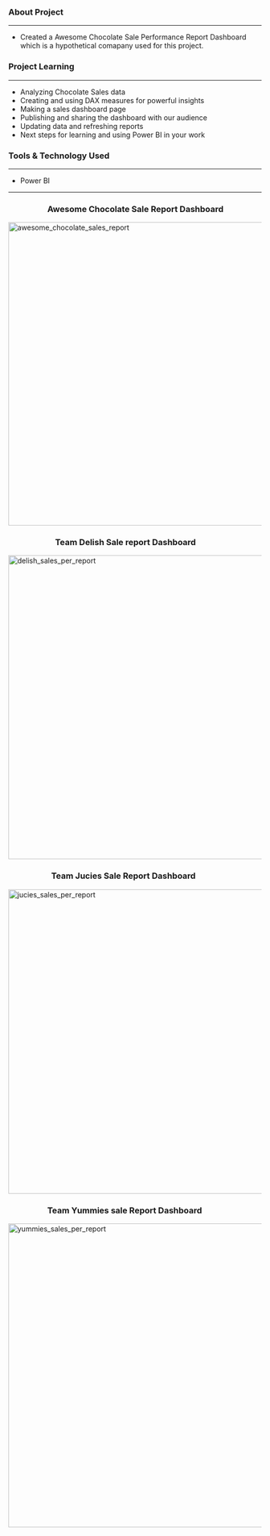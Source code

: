 ### About Project
------------------
- Created a Awesome Chocolate Sale Performance Report Dashboard which is a hypothetical comapany used for this project.

### Project Learning
---------------------
* Analyzing Chocolate Sales data
* Creating and using DAX measures for powerful insights
* Making a sales dashboard page
* Publishing and sharing the dashboard with our audience
* Updating data and refreshing reports
* Next steps for learning and using Power BI in your work

### Tools & Technology Used
----------------------------
- Power BI

----------------------------

### <p>&nbsp;&nbsp;&nbsp;&nbsp;&nbsp;&nbsp;&nbsp;&nbsp;&nbsp;&nbsp;&nbsp;&nbsp;&nbsp;&nbsp;&nbsp;&nbsp;&nbsp;&nbsp;&nbsp;&nbsp;Awesome Chocolate Sale Report Dashboard</p>

<img width="602" alt="awesome_chocolate_sales_report" src="https://user-images.githubusercontent.com/125373233/227735072-1a39d5d1-2adb-4478-8d52-00d1831ebc70.png">

### <p>&nbsp;&nbsp;&nbsp;&nbsp;&nbsp;&nbsp;&nbsp;&nbsp;&nbsp;&nbsp;&nbsp;&nbsp;&nbsp;&nbsp;&nbsp;&nbsp;&nbsp;&nbsp;&nbsp;&nbsp;&nbsp;&nbsp;&nbsp;&nbsp;Team Delish Sale report Dashboard</p>

<img width="603" alt="delish_sales_per_report" src="https://user-images.githubusercontent.com/125373233/227735077-74d00f99-a20e-4dd7-91ae-25c9568b4a87.png">

### <p>&nbsp;&nbsp;&nbsp;&nbsp;&nbsp;&nbsp;&nbsp;&nbsp;&nbsp;&nbsp;&nbsp;&nbsp;&nbsp;&nbsp;&nbsp;&nbsp;&nbsp;&nbsp;&nbsp;&nbsp;&nbsp;&nbsp;Team Jucies Sale Report Dashboard</p>

<img width="604" alt="jucies_sales_per_report" src="https://user-images.githubusercontent.com/125373233/227735082-2f67d28c-1ab6-4bc8-a9f7-d17444925a00.png">

### <p>&nbsp;&nbsp;&nbsp;&nbsp;&nbsp;&nbsp;&nbsp;&nbsp;&nbsp;&nbsp;&nbsp;&nbsp;&nbsp;&nbsp;&nbsp;&nbsp;&nbsp;&nbsp;&nbsp;&nbsp;Team Yummies sale Report Dashboard</p>

<img width="603" alt="yummies_sales_per_report" src="https://user-images.githubusercontent.com/125373233/227735087-9ec77f17-060b-4373-a95b-1e92759e8be1.png">

